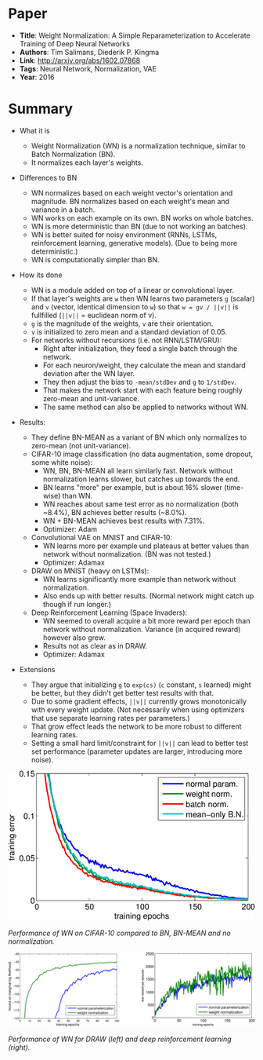 # Paper

* **Title**: Weight Normalization: A Simple Reparameterization to Accelerate Training of Deep Neural Networks
* **Authors**: Tim Salimans, Diederik P. Kingma
* **Link**: http://arxiv.org/abs/1602.07868
* **Tags**: Neural Network, Normalization, VAE
* **Year**: 2016

# Summary

* What it is
  * Weight Normalization (WN) is a normalization technique, similar to Batch Normalization (BN).
  * It normalizes each layer's weights.

* Differences to BN
  * WN normalizes based on each weight vector's orientation and magnitude. BN normalizes based on each weight's mean and variance in a batch.
  * WN works on each example on its own. BN works on whole batches.
  * WN is more deterministic than BN (due to not working an batches).
  * WN is better suited for noisy environment (RNNs, LSTMs, reinforcement learning, generative models). (Due to being more deterministic.)
  * WN is computationally simpler than BN.

* How its done
  * WN is a module added on top of a linear or convolutional layer.
  * If that layer's weights are `w` then WN learns two parameters `g` (scalar) and `v` (vector, identical dimension to `w`) so that `w = gv / ||v||` is fullfilled (`||v||` = euclidean norm of v).
  * `g` is the magnitude of the weights, `v` are their orientation.
  * `v` is initialized to zero mean and a standard deviation of 0.05.
  * For networks without recursions (i.e. not RNN/LSTM/GRU):
    * Right after initialization, they feed a single batch through the network.
    * For each neuron/weight, they calculate the mean and standard deviation after the WN layer.
    * They then adjust the bias to `-mean/stdDev` and `g` to `1/stdDev`.
    * That makes the network start with each feature being roughly zero-mean and unit-variance.
    * The same method can also be applied to networks without WN.

* Results:
  * They define BN-MEAN as a variant of BN which only normalizes to zero-mean (not unit-variance).
  * CIFAR-10 image classification (no data augmentation, some dropout, some white noise):
    * WN, BN, BN-MEAN all learn similarly fast. Network without normalization learns slower, but catches up towards the end.
    * BN learns "more" per example, but is about 16% slower (time-wise) than WN.
    * WN reaches about same test error as no normalization (both ~8.4%), BN achieves better results (~8.0%).
    * WN + BN-MEAN achieves best results with 7.31%.
    * Optimizer: Adam
  * Convolutional VAE on MNIST and CIFAR-10:
    * WN learns more per example und plateaus at better values than network without normalization. (BN was not tested.)
    * Optimizer: Adamax
  * DRAW on MNIST (heavy on LSTMs):
    * WN learns significantly more example than network without normalization.
    * Also ends up with better results. (Normal network might catch up though if run longer.)
  * Deep Reinforcement Learning (Space Invaders):
    * WN seemed to overall acquire a bit more reward per epoch than network without normalization. Variance (in acquired reward) however also grew.
    * Results not as clear as in DRAW.
    * Optimizer: Adamax

* Extensions
  * They argue that initializing `g` to `exp(cs)` (`c` constant, `s` learned) might be better, but they didn't get better test results with that.
  * Due to some gradient effects, `||v||` currently grows monotonically with every weight update. (Not necessarily when using optimizers that use separate learning rates per parameters.)
  * That grow effect leads the network to be more robust to different learning rates.
  * Setting a small hard limit/constraint for `||v||` can lead to better test set performance (parameter updates are larger, introducing more noise).


![CIFAR-10 results](images/Weight_Normalization__cifar10.png?raw=true "CIFAR-10 results")

*Performance of WN on CIFAR-10 compared to BN, BN-MEAN and no normalization.*

![DRAW, DQN results](images/Weight_Normalization__draw_dqn.png?raw=true "DRAW, DQN results")

*Performance of WN for DRAW (left) and deep reinforcement learning (right).*
